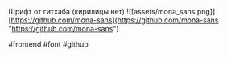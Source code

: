 Шрифт от гитхаба (кирилицы нет)
![[assets/mona_sans.png]]
[https://github.com/mona-sans](https://github.com/mona-sans "https://github.com/mona-sans")

#frontend #font #github